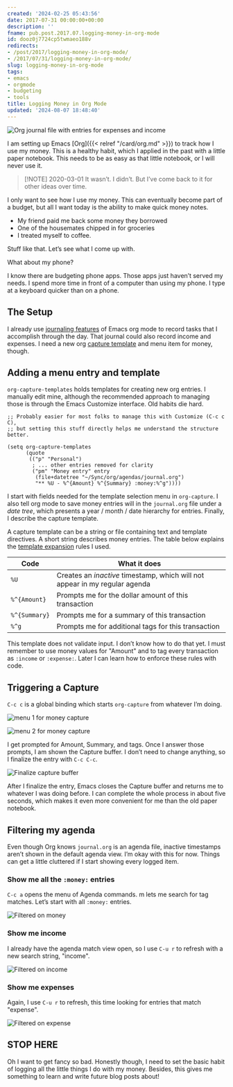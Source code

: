 ```yaml
---
created: '2024-02-25 05:43:56'
date: 2017-07-31 00:00:00+00:00
description: ''
fname: pub.post.2017.07.logging-money-in-org-mode
id: dooz0j7724cp5twmaeo188v
redirects:
- /post/2017/logging-money-in-org-mode/
- /2017/07/31/logging-money-in-org-mode/
slug: logging-money-in-org-mode
tags:
- emacs
- orgmode
- budgeting
- tools
title: Logging Money in Org Mode
updated: '2024-08-07 18:48:40'
---
```


![Org journal file with entries for expenses and income](assets/img/2017/cover-2017-07-31.png)

I am setting up Emacs [Org]({{< relref "/card/org.md" >}}) to track how I use my money. This is a healthy habit, which I applied in the past with a little paper notebook. This needs to be as easy as that little notebook, or I will never use it.

> [!NOTE] 2020-03-01
> It wasn’t. I didn’t. But I’ve come back to it for other ideas over time.

I only want to see how I use my money. This can eventually become part of a budget, but all I want today is the ability to make quick money notes.

* My friend paid me back some money they borrowed
* One of the housemates chipped in for groceries
* I treated myself to coffee.

Stuff like that. Let’s see what I come up with.

What about my phone?

I know there are budgeting phone apps. Those apps just haven’t served my needs. I spend more time in front of a computer than using my phone. I type at a keyboard quicker than on a phone.

## The Setup

I already use [journaling features](http://www.howardism.org/Technical/Emacs/journaling-org.html) of Emacs org mode to record tasks that I accomplish through the day. That journal could also record income and expenses. I need a new org [capture template](http://orgmode.org/manual/Capture-templates.html#Capture-templates) and menu item for money, though.

## Adding a menu entry and template

`org-capture-templates` holds templates for creating new org entries. I manually edit mine, although the recommended approach to managing those is through the Emacs Customize interface. Old habits die hard.

```elisp
;; Probably easier for most folks to manage this with Customize (C-c c C),
;; but setting this stuff directly helps me understand the structure better.

(setq org-capture-templates
      (quote
       (("p" "Personal")
        ; ... other entries removed for clarity
        ("pm" "Money entry" entry
         (file+datetree "~/Sync/org/agendas/journal.org")
         "** %U - %^{Amount} %^{Summary} :money:%^g"))))
```

I start with fields needed for the template selection menu in `org-capture`. I also tell org mode to save money entries will in the `journal.org` file under a *date tree*, which presents a year / month / date hierarchy for entries. Finally, I describe the capture template.

A capture template can be a string or file containing text and template directives. A short string describes money entries. The table below explains the [template expansion](http://orgmode.org/manual/Template-expansion.html#Template-expansion) rules I used.

| Code          | What it does |
| ------------- | ------------ |
| `%U`          | Creates an *inactive* timestamp, which will not appear in my regular agenda
| `%^{Amount}`  | Prompts me for the dollar amount of this transaction
| `%^{Summary}` | Prompts me for a summary of this transaction
| `%^g`         | Prompts me for additional tags for this transaction

This template does not validate input. I don’t know how to do that yet. I must remember to use money values for "Amount" and to tag every transaction as `:income` or `:expense:`. Later I can learn how to enforce these rules with code.

## Triggering a Capture

`C-c c` is a global binding which starts `org-capture` from whatever I’m doing.

![menu 1 for money capture](assets/img/2017/org-capture-menu-1.png "`C-c c` to enter org capture menu")

![menu 2 for money capture](assets/img/2017/org-capture-menu-2.png "`p` then `m` for a Personal Money entry")

I get prompted for Amount, Summary, and tags. Once I answer those prompts, I am shown the Capture buffer. I don’t need to change anything, so I finalize the entry with `C-c C-c`.

![Finalize capture buffer](assets/img/2017/org-money-capture-buffer.png "`C-c C-c` to finalize")

After I finalize the entry, Emacs closes the Capture buffer and returns me to whatever I was doing before. I can complete the whole process in about five seconds, which makes it even more convenient for me than the old paper notebook.

## Filtering my agenda

Even though Org knows `journal.org` is an agenda file, inactive timestamps aren’t shown in the default agenda view. I’m okay with this for now. Things can get a little cluttered if I start showing every logged item.

### Show me all the `:money:` entries

`C-c a` opens the menu of Agenda commands. m lets me search for tag matches. Let’s start with all `:money:` entries.

![Filtered on money](assets/img/2017/agenda-filter-money.png "`C-c a m money` to filter on the `:money` tag")

### Show me income

I already have the agenda match view open, so I use `C-u r` to refresh with a new search string, "income".

![Filtered on income](assets/img/2017/agenda-filter-income.png "`C-u r income` to filter on the `:income:` tag")

### Show me expenses

Again, I use `C-u r` to refresh, this time looking for entries that match "expense".

![Filtered on expense](assets/img/2017/agenda-filter-expense.png "`C-u r expense` to filter on the `:expense:` tag")

## STOP HERE

Oh I want to get fancy so bad. Honestly though, I need to set the basic habit of logging all the little things I do with my money. Besides, this gives me something to learn and write future blog posts about!